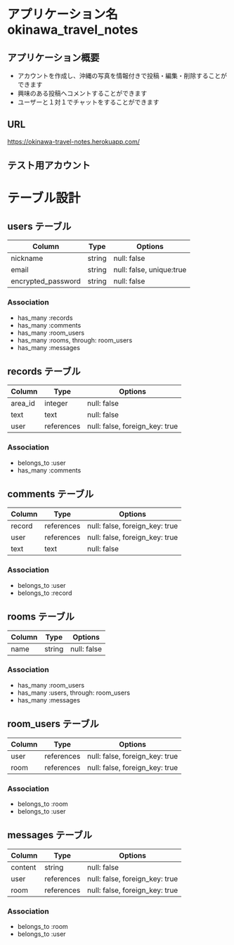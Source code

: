 # アプリケーション名 okinawa_travel_notes

## アプリケーション概要
- アカウントを作成し、沖縄の写真を情報付きで投稿・編集・削除することができます
- 興味のある投稿へコメントすることができます
- ユーザーと１対１でチャットをすることができます

## URL
https://okinawa-travel-notes.herokuapp.com/

## テスト用アカウント




# テーブル設計

## users テーブル
| Column             | Type                 | Options                  |
| ------------------ | -------------------- | ------------------------ |
| nickname           | string               | null: false              |
| email              | string               | null: false, unique:true |
| encrypted_password | string               | null: false              |

### Association

- has_many :records
- has_many :comments
- has_many :room_users
- has_many :rooms, through: room_users
- has_many :messages


## records テーブル
| Column     | Type       | Options                        |
| ---------- | ---------- | ------------------------------ |
| area_id    | integer    | null: false                    |
| text       | text       | null: false                    |
| user       | references | null: false, foreign_key: true |

### Association

- belongs_to :user
- has_many :comments


## comments テーブル
| Column     | Type       | Options                        |
| ---------- | ---------- | ------------------------------ |
| record     | references | null: false, foreign_key: true |
| user       | references | null: false, foreign_key: true |
| text       | text       | null: false                    |

### Association

- belongs_to :user
- belongs_to :record


<!-- チャット機能 -->
## rooms テーブル

| Column | Type   | Options     |
| ------ | ------ | ----------- |
| name   | string | null: false |

### Association

- has_many :room_users
- has_many :users, through: room_users
- has_many :messages

## room_users テーブル

| Column | Type       | Options                        |
| ------ | ---------- | ------------------------------ |
| user   | references | null: false, foreign_key: true |
| room   | references | null: false, foreign_key: true |

### Association

- belongs_to :room
- belongs_to :user

## messages テーブル

| Column  | Type       | Options                        |
| ------- | ---------- | ------------------------------ |
| content | string     | null: false                    |
| user    | references | null: false, foreign_key: true |
| room    | references | null: false, foreign_key: true |

### Association

- belongs_to :room
- belongs_to :user